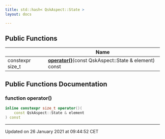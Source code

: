 ```yaml
---
title: std::hash< QskAspect::State >
layout: docs

---
```





## Public Functions

|                | Name           |
| -------------- | -------------- |
| constexpr size_t | **[operator()](/docs/classes/structstd_1_1hash_3_01_qsk_aspect_1_1_state_01_4/#function-operator())**(const QskAspect::State & element) const |

## Public Functions Documentation

### function operator()

```cpp
inline constexpr size_t operator()(
    const QskAspect::State & element
) const
```


-------------------------------

Updated on 26 January 2021 at 09:44:52 CET